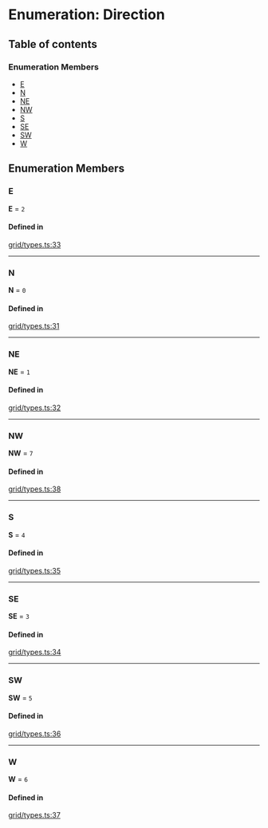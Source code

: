 # Enumeration: Direction

## Table of contents

### Enumeration Members

- [E](Direction.md#E)
- [N](Direction.md#N)
- [NE](Direction.md#NE)
- [NW](Direction.md#NW)
- [S](Direction.md#S)
- [SE](Direction.md#SE)
- [SW](Direction.md#SW)
- [W](Direction.md#W)

## Enumeration Members

### <a id="E" name="E"></a> E

 **E** = ``2``

#### Defined in

[grid/types.ts:33](https://github.com/flauwekeul/honeycomb/blob/3be8e81/src/grid/types.ts#L33)

___

### <a id="N" name="N"></a> N

 **N** = ``0``

#### Defined in

[grid/types.ts:31](https://github.com/flauwekeul/honeycomb/blob/3be8e81/src/grid/types.ts#L31)

___

### <a id="NE" name="NE"></a> NE

 **NE** = ``1``

#### Defined in

[grid/types.ts:32](https://github.com/flauwekeul/honeycomb/blob/3be8e81/src/grid/types.ts#L32)

___

### <a id="NW" name="NW"></a> NW

 **NW** = ``7``

#### Defined in

[grid/types.ts:38](https://github.com/flauwekeul/honeycomb/blob/3be8e81/src/grid/types.ts#L38)

___

### <a id="S" name="S"></a> S

 **S** = ``4``

#### Defined in

[grid/types.ts:35](https://github.com/flauwekeul/honeycomb/blob/3be8e81/src/grid/types.ts#L35)

___

### <a id="SE" name="SE"></a> SE

 **SE** = ``3``

#### Defined in

[grid/types.ts:34](https://github.com/flauwekeul/honeycomb/blob/3be8e81/src/grid/types.ts#L34)

___

### <a id="SW" name="SW"></a> SW

 **SW** = ``5``

#### Defined in

[grid/types.ts:36](https://github.com/flauwekeul/honeycomb/blob/3be8e81/src/grid/types.ts#L36)

___

### <a id="W" name="W"></a> W

 **W** = ``6``

#### Defined in

[grid/types.ts:37](https://github.com/flauwekeul/honeycomb/blob/3be8e81/src/grid/types.ts#L37)
